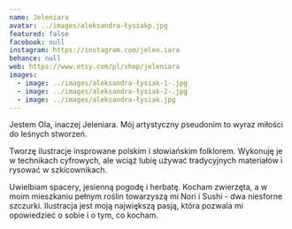 ```yaml
---
name: Jeleniara
avatar: ../images/aleksandra-łysiakp.jpg
featured: false
facebook: null
instagram: https://instagram.com/jelen.iara
behance: null
web: https://www.etsy.com/pl/shop/jeleniara
images:
  - image: ../images/aleksandra-łysiak-1-.jpg
  - image: ../images/aleksandra-łysiak-2-.jpg
  - image: ../images/aleksandra-łysiak.jpg
---
```

Jestem Ola, inaczej Jeleniara. Mój artystyczny pseudonim to wyraz miłości do leśnych stworzeń. 



Tworzę ilustracje insprowane polskim i słowiańskim folklorem. Wykonuję je w technikach cyfrowych, ale wciąż lubię używać tradycyjnych materiałów i rysować w szkicownikach. 



Uwielbiam spacery, jesienną pogodę i herbatę. Kocham zwierzęta, a w moim mieszkaniu pełnym roślin towarzyszą mi Nori i Sushi - dwa niesforne szczurki. Ilustracja jest moją największą pasją, która pozwala mi opowiedzieć o sobie i o tym, co kocham.